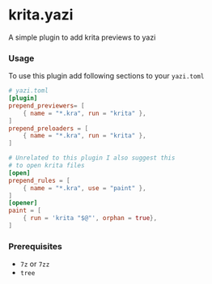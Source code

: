 # krita.yazi

A simple plugin to add krita previews to yazi

### Usage
To use this plugin add following sections to your `yazi.toml`
```toml
# yazi.toml
[plugin]
prepend_previewers= [
	{ name = "*.kra", run = "krita" },
]
prepend_preloaders = [
	{ name = "*.kra", run = "krita" },
]

# Unrelated to this plugin I also suggest this 
# to open krita files
[open]
prepend_rules = [
	{ name = "*.kra", use = "paint" },
]
[opener]
paint = [
	{ run = 'krita "$@"', orphan = true},
]
```

### Prerequisites
* `7z` or `7zz`
* `tree`
